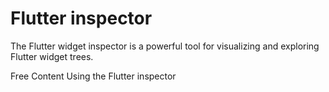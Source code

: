 # Flutter inspector

The Flutter widget inspector is a powerful tool for visualizing and exploring Flutter widget trees.

<ResourceGroupTitle>Free Content</ResourceGroupTitle>
<BadgeLink colorScheme='blue' badgeText='Official Docs' href='https://docs.flutter.dev/development/tools/devtools/inspector'>Using the Flutter inspector</BadgeLink>
